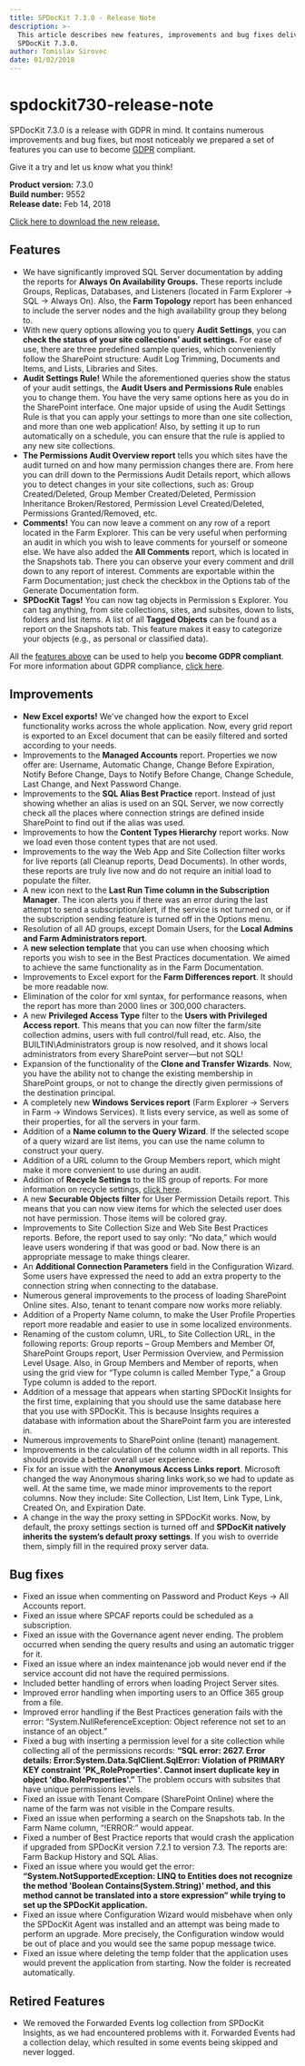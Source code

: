 ```yaml
---
title: SPDocKit 7.3.0 - Release Note
description: >-
  This article describes new features, improvements and bug fixes delivered in
  SPDocKit 7.3.0.
author: Tomislav Sirovec
date: 01/02/2018
---
```


# spdockit730-release-note

SPDocKit 7.3.0 is a release with GDPR in mind. It contains numerous improvements and bug fixes, but most noticeably we prepared a set of features you can use to become [GDPR](https://gdpr-info.eu/) compliant.

Give it a try and let us know what you think!

**Product version:** 7.3.0  
**Build number:** 9552  
**Release date:** Feb 14, 2018

[Click here to download the new release.](https://www.spdockit.com/downloads/)

## Features

* We have significantly improved SQL Server documentation by adding the reports for **Always On Availability Groups.** These reports include Groups, Replicas, Databases, and Listeners \(located in Farm Explorer -&gt; SQL -&gt; Always On\). Also, the **Farm Topology** report has been enhanced to include the server nodes and the high availability group they belong to.
* With new query options allowing you to query **Audit Settings**, you can **check the status of your site collections’ audit settings.** For ease of use, there are three predefined sample queries, which conveniently follow the SharePoint structure: Audit Log Trimming, Documents and Items, and Lists, Libraries and Sites.
* **Audit Settings Rule!** While the aforementioned queries show the status of your audit settings, the **Audit Users and Permissions Rule** enables you to change them. You have the very same options here as you do in the SharePoint interface. One major upside of using the Audit Settings Rule is that you can apply your settings to more than one site collection, and more than one web application! Also, by setting it up to run automatically on a schedule, you can ensure that the rule is applied to any new site collections.
* **The Permissions Audit Overview report** tells you which sites have the audit turned on and how many permission changes there are. From here you can drill down to the Permissions Audit Details report, which allows you to detect changes in your site collections, such as: Group Created/Deleted, Group Member Created/Deleted, Permission Inheritance Broken/Restored, Permission Level Created/Deleted, Permissions Granted/Removed, etc.
* **Comments!** You can now leave a comment on any row of a report located in the Farm Explorer. This can be very useful when performing an audit in which you wish to leave comments for yourself or someone else. We have also added the **All Comments** report, which is located in the Snapshots tab. There you can observe your every comment and drill down to any report of interest. Comments are exportable within the Farm Documentation; just check the checkbox in the Options tab of the Generate Documentation form.
* **SPDocKit Tags!** You can now tag objects in Permission s Explorer. You can tag anything, from site collections, sites, and subsites, down to lists, folders and list items. A list of all **Tagged Objects** can be found as a report on the Snapshots tab. This feature makes it easy to categorize your objects \(e.g., as personal or classified data\).

All the [features above](https://www.spdockit.com/whats-new/) can be used to help you **become GDPR compliant**. For more information about GDPR compliance, [click here](http://blog.syskit.com/sharepoint-and-gdpr-compliance-classify-prepare-and-protect).

## Improvements

* **New Excel exports!** We've changed how the export to Excel functionality works across the whole application. Now, every grid report is exported to an Excel document that can be easily filtered and sorted according to your needs.
* Improvements to the **Managed Accounts** report. Properties we now offer are: Username, Automatic Change, Change Before Expiration, Notify Before Change, Days to Notify Before Change, Change Schedule, Last Change, and Next Password Change.
* Improvements to the **SQL Alias Best Practice** report. Instead of just showing whether an alias is used on an SQL Server, we now correctly check all the places where connection strings are defined inside SharePoint to find out if the alias was used.
* Improvements to how the **Content Types Hierarchy** report works. Now we load even those content types that are not used.
* Improvements to the way the Web App and Site Collection filter works for live reports \(all Cleanup reports, Dead Documents\). In other words, these reports are truly live now and do not require an initial load to populate the filter.
* A new icon next to the **Last Run Time column in the Subscription Manager**. The icon alerts you if there was an error during the last attempt to send a subscription/alert, if the service is not turned on, or if the subscription sending feature is turned off in the Options menu.
* Resolution of all AD groups, except Domain Users, for the **Local Admins and Farm Administrators report**.
* A **new selection template** that you can use when choosing which reports you wish to see in the Best Practices documentation. We aimed to achieve the same functionality as in the Farm Documentation.
* Improvements to Excel export for the **Farm Differences report**. It should be more readable now.
* Elimination of the color for xml syntax, for performance reasons, when the report has more than 2000 lines or 300,000 characters.
* A new **Privileged Access Type** filter to the **Users with Privileged Access report**. This means that you can now filter the farm/site collection admins, users with full control/full read, etc. Also, the BUILTIN\Administrators group is now resolved, and it shows local administrators from every SharePoint server—but not SQL!
* Expansion of the functionality of the **Clone and Transfer Wizards**. Now, you have the ability not to change the existing membership in SharePoint groups, or not to change the directly given permissions of the destination principal.
* A completely new **Windows Services report** \(Farm Explorer -&gt; Servers in Farm -&gt; Windows Services\). It lists every service, as well as some of their properties, for all the servers in your farm.
* Addition of a **Name column to the Query Wizard**. If the selected scope of a query wizard are list items, you can use the name column to construct your query.
* Addition of a URL column to the Group Members report, which might make it more convenient to use during an audit.
* Addition of **Recycle Settings** to the IIS group of reports. For more information on recycle settings, [click here](https://docs.microsoft.com/en-us/iis/configuration/system.applicationhost/applicationpools/add/recycling/periodicrestart/).
* A new **Securable Objects filter** for User Permission Details report. This means that you can now view items for which the selected user does not have permission. Those items will be colored gray.
* Improvements to Site Collection Size and Web Site Best Practices reports. Before, the report used to say only: “No data,” which would leave users wondering if that was good or bad. Now there is an appropriate message to make things clearer.
* An **Additional Connection Parameters** field in the Configuration Wizard. Some users have expressed the need to add an extra property to the connection string when connecting to the database.
* Numerous general improvements to the process of loading SharePoint Online sites. Also, tenant to tenant compare now works more reliably.
* Addition of a Property Name column, to make the User Profile Properties report more readable and easier to use in some localized environments.
* Renaming of the custom column, URL, to Site Collection URL, in the following reports: Group reports – Group Members and Member Of, SharePoint Groups report, User Permission Overview, and Permission Level Usage. Also, in Group Members and Member of reports, when using the grid view for “Type column is called Member Type,” a Group Type column is added to the report.
* Addition of a message that appears when starting SPDocKit Insights for the first time, explaining that you should use the same database here that you use with SPDocKit. This is because Insights requires a database with information about the SharePoint farm you are interested in.
* Numerous improvements to SharePoint online \(tenant\) management.
* Improvements in the calculation of the column width in all reports. This should provide a better overall user experience.
* Fix for an issue with the **Anonymous Access Links report**. Microsoft changed the way Anonymous sharing links work,so we had to update as well. At the same time, we made minor improvements to the report columns. Now they include: Site Collection, List Item, Link Type, Link, Created On, and Expiration Date.
* A change in the way the proxy setting in SPDocKit works. Now, by default, the proxy settings section is turned off and **SPDocKit natively inherits the system’s default proxy settings**. If you wish to override them, simply fill in the required proxy server data.

## Bug fixes

* Fixed an issue when commenting on Password and Product Keys -&gt; All Accounts report.
* Fixed an issue where SPCAF reports could be scheduled as a subscription.
* Fixed an issue with the Governance agent never ending. The problem occurred when sending the query results and using an automatic trigger for it.
* Fixed an issue where an index maintenance job would never end if the service account did not have the required permissions.
* Included better handling of errors when loading Project Server sites.
* Improved error handling when importing users to an Office 365 group from a file.
* Improved error handling if the Best Practices generation fails with the error: “System.NullReferenceException: Object reference not set to an instance of an object.”
* Fixed a bug with inserting a permission level for a site collection while collecting all of the permissions records: **“SQL error: 2627. Error details: Error:System.Data.SqlClient.SqlError: Violation of PRIMARY KEY constraint 'PK\_RoleProperties'. Cannot insert duplicate key in object 'dbo.RoleProperties'.”** The problem occurs with subsites that have unique permissions levels.
* Fixed an issue with Tenant Compare \(SharePoint Online\) where the name of the farm was not visible in the Compare results.
* Fixed an issue when performing a search on the Snapshots tab. In the Farm Name column, “!ERROR:” would appear.
* Fixed a number of Best Practice reports that would crash the application if upgraded from SPDocKit version 7.2.1 to version 7.3. The reports are: Farm Backup History and SQL Alias.
* Fixed an issue where you would get the error: **“System.NotSupportedException: LINQ to Entities does not recognize the method 'Boolean Contains\(System.String\)' method, and this method cannot be translated into a store expression” while trying to set up the SPDocKit application.**
* Fixed an issue where Configuration Wizard would misbehave when only the SPDocKit Agent was installed and an attempt was being made to perform an upgrade. More precisely, the Configuration window would be out of place and you would see the same popup message twice.
* Fixed an issue where deleting the temp folder that the application uses would prevent the application from starting. Now the folder is recreated automatically.

## Retired Features

* We removed the Forwarded Events log collection from SPDocKit Insights, as we had encountered problems with it. Forwarded Events had a collection delay, which resulted in some events being skipped and never logged. 

